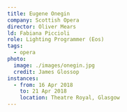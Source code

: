 ```yaml
---
title: Eugene Onegin
company: Scottish Opera
director: Oliver Mears
ld: Fabiana Piccioli
role: Lighting Programmer (Eos)
tags:
  - opera
photo:
  image: ./images/onegin.jpg
  credit: James Glossop
instances:
  - from: 16 Apr 2018
    to: 21 Apr 2018
    location: Theatre Royal, Glasgow
---
```

